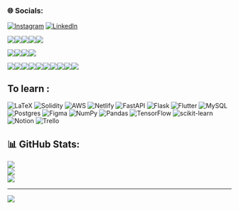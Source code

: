 ### 🌐 Socials:
[![Instagram](https://img.shields.io/badge/Instagram-%23E4405F.svg?logo=Instagram&logoColor=white)](https://www.instagram.com/keshri._.vinit/) [![LinkedIn](https://img.shields.io/badge/LinkedIn-%230077B5.svg?logo=linkedin&logoColor=white)](https://www.linkedin.com/in/vinit-keshri-54316b251/) 

<img src="https://ziadoua.github.io/m3-Markdown-Badges/badges/C/c1.svg"><img src="https://ziadoua.github.io/m3-Markdown-Badges/badges/C++/c++2.svg"><img src="https://ziadoua.github.io/m3-Markdown-Badges/badges/CSS/css1.svg"><img src="https://ziadoua.github.io/m3-Markdown-Badges/badges/Javascript/javascript3.svg"><img src="https://ziadoua.github.io/m3-Markdown-Badges/badges/Python/python3.svg">

<img src="https://ziadoua.github.io/m3-Markdown-Badges/badges/MongoDB/mongodb3.svg"><img src="https://ziadoua.github.io/m3-Markdown-Badges/badges/Express/express1.svg"><img src="https://ziadoua.github.io/m3-Markdown-Badges/badges/React/react2.svg"><img src="https://ziadoua.github.io/m3-Markdown-Badges/badges/NodeJS/nodejs1.svg"> 

<!-- C C++ JS HTML CSS Python React NextJS Python Debian -->
<img src="https://ziadoua.github.io/m3-Markdown-Badges/badges/Markdown/markdown3.svg"><img src="https://ziadoua.github.io/m3-Markdown-Badges/badges/Git/git1.svg"><img src="https://ziadoua.github.io/m3-Markdown-Badges/badges/MySQL/mysql1.svg"><img src="https://ziadoua.github.io/m3-Markdown-Badges/badges/NextJS/nextjs1.svg"><img src="https://ziadoua.github.io/m3-Markdown-Badges/badges/Debian/debian1.svg"><img src="https://ziadoua.github.io/m3-Markdown-Badges/badges/Firebase/firebase1.svg"><img src="https://ziadoua.github.io/m3-Markdown-Badges/badges/npm/npm1.svg"><img src="https://ziadoua.github.io/m3-Markdown-Badges/badges/PHP/php1.svg"><img src="https://ziadoua.github.io/m3-Markdown-Badges/badges/PostgreSQL/postgresql1.svg"><img src="https://ziadoua.github.io/m3-Markdown-Badges/badges/Postman/postman1.svg">

## To learn :

 ![LaTeX](https://img.shields.io/badge/latex-%23008080.svg?style=flat&logo=latex&logoColor=white) ![Solidity](https://img.shields.io/badge/Solidity-%23363636.svg?style=flat&logo=solidity&logoColor=white) ![AWS](https://img.shields.io/badge/AWS-%23FF9900.svg?style=flat&logo=amazon-aws&logoColor=white) ![Netlify](https://img.shields.io/badge/netlify-%23000000.svg?style=flat&logo=netlify&logoColor=#00C7B7) ![FastAPI](https://img.shields.io/badge/FastAPI-005571?style=flat&logo=fastapi) ![Flask](https://img.shields.io/badge/flask-%23000.svg?style=flat&logo=flask&logoColor=white) ![Flutter](https://img.shields.io/badge/Flutter-%2302569B.svg?style=flat&logo=Flutter&logoColor=white)  ![MySQL](https://img.shields.io/badge/mysql-%2300f.svg?style=flat&logo=mysql&logoColor=white) ![Postgres](https://img.shields.io/badge/postgres-%23316192.svg?style=flat&logo=postgresql&logoColor=white) 	![Figma](https://img.shields.io/badge/figma-%23F24E1E.svg?style=flat&logo=figma&logoColor=white) ![NumPy](https://img.shields.io/badge/numpy-%23013243.svg?style=flat&logo=numpy&logoColor=white) ![Pandas](https://img.shields.io/badge/pandas-%23150458.svg?style=flat&logo=pandas&logoColor=white) ![TensorFlow](https://img.shields.io/badge/TensorFlow-%23FF6F00.svg?style=flat&logo=TensorFlow&logoColor=white) ![scikit-learn](https://img.shields.io/badge/scikit--learn-%23F7931E.svg?style=flat&logo=scikit-learn&logoColor=white) ![Notion](https://img.shields.io/badge/Notion-%23000000.svg?style=flat&logo=notion&logoColor=white) ![Trello](https://img.shields.io/badge/Trello-%23026AA7.svg?style=flat&logo=Trello&logoColor=white)


## 📊 GitHub Stats:

![](https://github-readme-stats.vercel.app/api?username=vinitkesh&theme=dark&hide_border=false&include_all_commits=true&count_private=true)<br/>
![](https://github-readme-streak-stats.herokuapp.com/?user=vinitkesh&theme=dark&hide_border=false)<br/>
![](https://github-readme-stats.vercel.app/api/top-langs/?username=vinitkesh&theme=dark&hide_border=false&include_all_commits=true&count_private=true&layout=compact)

---
[![](https://visitcount.itsvg.in/api?id=vinitkesh&icon=0&color=0)](https://visitcount.itsvg.in)

<!-- Proudly created with GPRM ( https://gprm.itsvg.in ) -->

<!--
**vinitkesh/vinitkesh** is a ✨ _special_ ✨ repository because its `README.md` (this file) appears on your GitHub profile.

Here are some ideas to get you started:

- 🔭 I’m currently working on ...
- 🌱 I’m currently learning ...
- 👯 I’m looking to collaborate on ...
- 🤔 I’m looking for help with ...
- 💬 Ask me about ...
- 📫 How to reach me: ...
- 😄 Pronouns: ...
- ⚡ Fun fact: ...
-->
